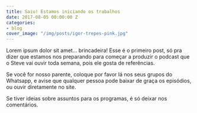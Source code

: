 ```yaml
---
title: Saiu! Estamos iniciando os trabalhos
date: 2017-08-05 00:00:00 Z
categories:
- blog
cover_image: "/img/posts/igor-trepes-pink.jpg"
---
```


Lorem ipsum dolor sit amet... brincadeira! Esse é o primeiro post, só pra dizer que estamos nos preparando para começar a produzir o podcast que o Steve vai ouvir toda semana, pois ele gosta de referências.

Se você for nosso parente, coloque por favor lá nos seus grupos do Whatsapp, e avise que qualquer pessoa pode baixar de graça os episódios, ou ouvir diretamente no site.

Se tiver ideias sobre assuntos para os programas, é só deixar nos comentários.